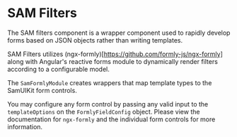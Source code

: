 # SAM Filters

The SAM filters component is a wrapper component used to rapidly develop forms based on JSON objects rather than writing templates.

SAM Filters utilizes (ngx-formly)[https://github.com/formly-js/ngx-formly] along with Angular's reactive forms module to dynamically render filters according to a configurable model.

The `SamFormlyModule` creates wrappers that map template types to the SamUIKit form controls.

You may configure any form control by passing any valid input to the `templateOptions` on the `FormlyFieldConfig` object. Please view the documentation for `ngx-formly` and the individual form controls for more information.